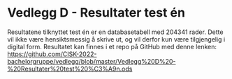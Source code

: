 # Vedlegg D - Resultater test én

Resultatene tilknyttet test én er en databasetabell med 204341 rader. Dette vil ikke være hensiktsmessig å skrive ut, og vil derfor kun være tilgjengelig i digital form. Resultatet kan finnes i et repo på GitHub med denne lenken: https://github.com/CISK-2022-bachelorgruppe/vedlegg/blob/master/Vedlegg%20D%20-%20Resultater%20test%20%C3%A9n.ods